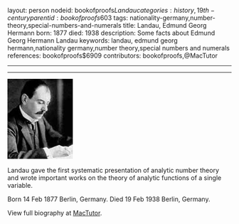 layout: person
nodeid: bookofproofs$Landau
categories: history,19th-century
parentid: bookofproofs$603
tags: nationality-germany,number-theory,special-numbers-and-numerals
title: Landau, Edmund Georg Hermann
born: 1877
died: 1938
description: Some facts about Edmund Georg Hermann Landau
keywords: landau, edmund georg hermann,nationality germany,number theory,special numbers and numerals
references: bookofproofs$6909
contributors: bookofproofs,@MacTutor

---


---

![Landau.jpg](https://github.com/bookofproofs/bookofproofs.github.io/blob/main/_sources/_assets/images/portraits/Landau.jpg?raw=true)

Landau gave the first systematic presentation of analytic number theory and wrote important works on the theory of analytic functions of a single variable.

Born 14 Feb 1877 Berlin, Germany. Died 19 Feb 1938 Berlin, Germany.


View full biography at [MacTutor](https://mathshistory.st-andrews.ac.uk/Biographies/Landau/).